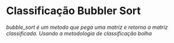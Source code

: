# Classificação Bubbler Sort

_bubble_sort é um metodo que pega uma matriz e retorna a matriz classificada. Usando a metodologia de classificação bolha_
